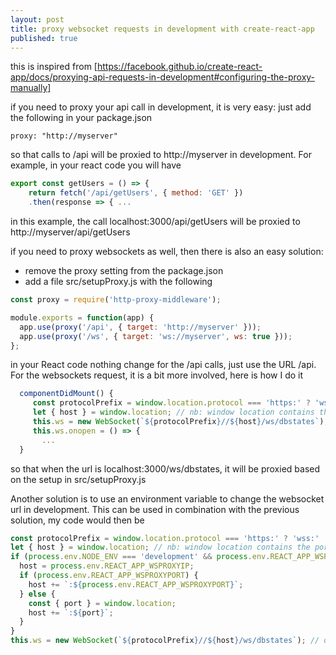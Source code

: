 ```yaml
---
layout: post
title: proxy websocket requests in development with create-react-app
published: true
---
```


this is inspired from [https://facebook.github.io/create-react-app/docs/proxying-api-requests-in-development#configuring-the-proxy-manually] 
<!--more-->


if you need to proxy your api call in development, it is very easy: just add the following in your package.json

```raw
proxy: "http://myserver"
```

so that calls to /api will be proxied to http://myserver in development. For example, in your react code you will have



```javascript
export const getUsers = () => {
    return fetch('/api/getUsers', { method: 'GET' })
    .then(response => { ...
```

in this example, the call localhost:3000/api/getUsers will be proxied to http://myserver/api/getUsers

if you need to proxy websockets as well, then there is also an easy solution:
* remove the proxy setting from the package.json
* add a file src/setupProxy.js with the following

```javascript
const proxy = require('http-proxy-middleware');

module.exports = function(app) {
  app.use(proxy('/api', { target: 'http://myserver' }));
  app.use(proxy('/ws', { target: 'ws://myserver', ws: true }));
};

```
in your React code nothing change for the /api calls, just use the URL /api. For the websockets request, it is a bit more involved, 
here is how I do it

```javascript
  componentDidMount() {
     const protocolPrefix = window.location.protocol === 'https:' ? 'wss:' : 'ws:';
     let { host } = window.location; // nb: window location contains the port, so host will be localhost:3000 in dev
     this.ws = new WebSocket(`${protocolPrefix}//${host}/ws/dbstates`); // dbstates is my websocket route
     this.ws.onopen = () => {
       ...
  }
```
so that when the url is localhost:3000/ws/dbstates, it will be proxied based on the setup in src/setupProxy.js

Another solution is to use an environment variable to change the websocket url in development. This can be used in combination with the previous solution, my code would then be

```javascript
const protocolPrefix = window.location.protocol === 'https:' ? 'wss:' : 'ws:';
let { host } = window.location; // nb: window location contains the port, so host will be localhost:3000 in dev
if (process.env.NODE_ENV === 'development' && process.env.REACT_APP_WSPROXYIP) {
  host = process.env.REACT_APP_WSPROXYIP;
  if (process.env.REACT_APP_WSPROXYPORT) {
    host += `:${process.env.REACT_APP_WSPROXYPORT}`;
  } else {
    const { port } = window.location;
    host += `:${port}`;
  }
}
this.ws = new WebSocket(`${protocolPrefix}//${host}/ws/dbstates`); // dbstates is my websocket route
```


